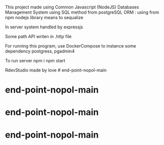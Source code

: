 This project made using Common Javascript (NodeJS)
Databases Management System using SQL method from postgreSQL
ORM : using from npm nodejs library means to sequalize

In server system handled by expressjs

Some path API writen in .http file

For running this program, use DockerCompose to instance some dependency 
    postgress, pgadmin4

To run server 
npm i
npm start

RdevStudio made by love # end-point-nopol-main
# end-point-nopol-main
# end-point-nopol-main
# end-point-nopol-main
